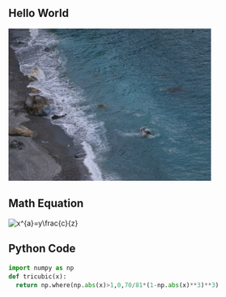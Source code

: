 ## Hello World
<img src="IMG_6009.JPG" width="400" height="300" >


## Math Equation
<img src="https://latex.codecogs.com/svg.image?x^{a}=y\frac{c}{z}" title="x^{a}=y\frac{c}{z}" />

## Python Code
```Python
import numpy as np
def tricubic(x):
  return np.where(np.abs(x)>1,0,70/81*(1-np.abs(x)**3)**3)
```
